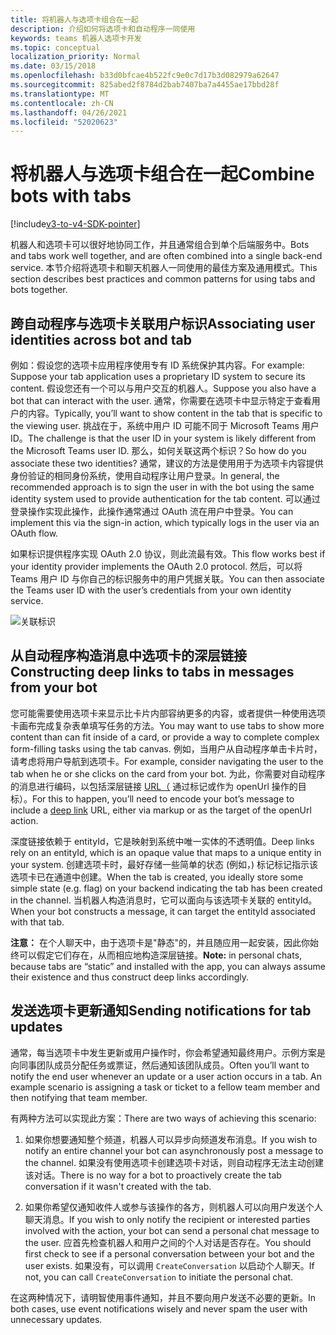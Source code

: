 ```yaml
---
title: 将机器人与选项卡组合在一起
description: 介绍如何将选项卡和自动程序一同使用
keywords: teams 机器人选项卡开发
ms.topic: conceptual
localization_priority: Normal
ms.date: 03/15/2018
ms.openlocfilehash: b33d0bfcae4b522fc9e0c7d17b3d082979a62647
ms.sourcegitcommit: 825abed2f8784d2bab7407ba7a4455ae17bbd28f
ms.translationtype: MT
ms.contentlocale: zh-CN
ms.lasthandoff: 04/26/2021
ms.locfileid: "52020623"
---
```

# <a name="combine-bots-with-tabs"></a><span data-ttu-id="3e8d9-104">将机器人与选项卡组合在一起</span><span class="sxs-lookup"><span data-stu-id="3e8d9-104">Combine bots with tabs</span></span>

[!include[v3-to-v4-SDK-pointer](~/includes/v3-to-v4-pointer-bots.md)]

<span data-ttu-id="3e8d9-105">机器人和选项卡可以很好地协同工作，并且通常组合到单个后端服务中。</span><span class="sxs-lookup"><span data-stu-id="3e8d9-105">Bots and tabs work well together, and are often combined into a single back-end service.</span></span> <span data-ttu-id="3e8d9-106">本节介绍将选项卡和聊天机器人一同使用的最佳方案及通用模式。</span><span class="sxs-lookup"><span data-stu-id="3e8d9-106">This section describes best practices and common patterns for using tabs and bots together.</span></span>

## <a name="associating-user-identities-across-bot-and-tab"></a><span data-ttu-id="3e8d9-107">跨自动程序与选项卡关联用户标识</span><span class="sxs-lookup"><span data-stu-id="3e8d9-107">Associating user identities across bot and tab</span></span>

<span data-ttu-id="3e8d9-108">例如：假设您的选项卡应用程序使用专有 ID 系统保护其内容。</span><span class="sxs-lookup"><span data-stu-id="3e8d9-108">For example: Suppose your tab application uses a proprietary ID system to secure its content.</span></span> <span data-ttu-id="3e8d9-109">假设您还有一个可以与用户交互的机器人。</span><span class="sxs-lookup"><span data-stu-id="3e8d9-109">Suppose you also have a bot that can interact with the user.</span></span> <span data-ttu-id="3e8d9-110">通常，你需要在选项卡中显示特定于查看用户的内容。</span><span class="sxs-lookup"><span data-stu-id="3e8d9-110">Typically, you’ll want to show content in the tab that is specific to the viewing user.</span></span> <span data-ttu-id="3e8d9-111">挑战在于，系统中用户 ID 可能不同于 Microsoft Teams 用户 ID。</span><span class="sxs-lookup"><span data-stu-id="3e8d9-111">The challenge is that the user ID in your system is likely different from the Microsoft Teams user ID.</span></span> <span data-ttu-id="3e8d9-112">那么，如何关联这两个标识？</span><span class="sxs-lookup"><span data-stu-id="3e8d9-112">So how do you associate these two identities?</span></span>
<span data-ttu-id="3e8d9-113">通常，建议的方法是使用用于为选项卡内容提供身份验证的相同身份系统，使用自动程序让用户登录。</span><span class="sxs-lookup"><span data-stu-id="3e8d9-113">In general, the recommended approach is to sign the user in with the bot using the same identity system used to provide authentication for the tab content.</span></span> <span data-ttu-id="3e8d9-114">可以通过登录操作实现此操作，此操作通常通过 OAuth 流在用户中登录。</span><span class="sxs-lookup"><span data-stu-id="3e8d9-114">You can implement this via the sign-in action, which typically logs in the user via an OAuth flow.</span></span>

<span data-ttu-id="3e8d9-115">如果标识提供程序实现 OAuth 2.0 协议，则此流最有效。</span><span class="sxs-lookup"><span data-stu-id="3e8d9-115">This flow works best if your identity provider implements the OAuth 2.0 protocol.</span></span> <span data-ttu-id="3e8d9-116">然后，可以将 Teams 用户 ID 与你自己的标识服务中的用户凭据关联。</span><span class="sxs-lookup"><span data-stu-id="3e8d9-116">You can then associate the Teams user ID with the user’s credentials from your own identity service.</span></span>

   ![关联标识](~/assets/images/bots/associating_contexts.png)

## <a name="constructing-deep-links-to-tabs-in-messages-from-your-bot"></a><span data-ttu-id="3e8d9-118">从自动程序构造消息中选项卡的深层链接</span><span class="sxs-lookup"><span data-stu-id="3e8d9-118">Constructing deep links to tabs in messages from your bot</span></span>

<span data-ttu-id="3e8d9-119">您可能需要使用选项卡来显示比卡片内部容纳更多的内容，或者提供一种使用选项卡画布完成复杂表单填写任务的方法。</span><span class="sxs-lookup"><span data-stu-id="3e8d9-119">You may want to use tabs to show more content than can fit inside of a card, or provide a way to complete complex form-filling tasks using the tab canvas.</span></span> <span data-ttu-id="3e8d9-120">例如，当用户从自动程序单击卡片时，请考虑将用户导航到选项卡。</span><span class="sxs-lookup"><span data-stu-id="3e8d9-120">For example, consider navigating the user to the tab when he or she clicks on the card from your bot.</span></span> <span data-ttu-id="3e8d9-121">为此，你需要对自动程序的消息进行编码，以包括深层链接 [URL（](~/concepts/build-and-test/deep-links.md) 通过标记或作为 openUrl 操作的目标）。</span><span class="sxs-lookup"><span data-stu-id="3e8d9-121">For this to happen, you’ll need to encode your bot’s message to include a [deep link](~/concepts/build-and-test/deep-links.md) URL, either via markup or as the target of the openUrl action.</span></span>

<span data-ttu-id="3e8d9-122">深度链接依赖于 entityId，它是映射到系统中唯一实体的不透明值。</span><span class="sxs-lookup"><span data-stu-id="3e8d9-122">Deep links rely on an entityId, which is an opaque value that maps to a unique entity in your system.</span></span> <span data-ttu-id="3e8d9-123">创建选项卡时，最好存储一些简单的状态 (例如，) 标记标记指示该选项卡已在通道中创建。</span><span class="sxs-lookup"><span data-stu-id="3e8d9-123">When the tab is created, you ideally store some simple state (e.g. flag) on your backend indicating the tab has been created in the channel.</span></span> <span data-ttu-id="3e8d9-124">当机器人构造消息时，它可以面向与该选项卡关联的 entityId。</span><span class="sxs-lookup"><span data-stu-id="3e8d9-124">When your bot constructs a message, it can target the entityId associated with that tab.</span></span>

<span data-ttu-id="3e8d9-125">**注意：** 在个人聊天中，由于选项卡是"静态"的，并且随应用一起安装，因此你始终可以假定它们存在，从而相应地构造深层链接。</span><span class="sxs-lookup"><span data-stu-id="3e8d9-125">**Note:** in personal chats, because tabs are “static” and installed with the app, you can always assume their existence and thus construct deep links accordingly.</span></span>

## <a name="sending-notifications-for-tab-updates"></a><span data-ttu-id="3e8d9-126">发送选项卡更新通知</span><span class="sxs-lookup"><span data-stu-id="3e8d9-126">Sending notifications for tab updates</span></span>

<span data-ttu-id="3e8d9-127">通常，每当选项卡中发生更新或用户操作时，你会希望通知最终用户。示例方案是向同事团队成员分配任务或票证，然后通知该团队成员。</span><span class="sxs-lookup"><span data-stu-id="3e8d9-127">Often you’ll want to notify the end user whenever an update or a user action occurs in a tab. An example scenario is assigning a task or ticket to a fellow team member and then notifying that team member.</span></span>

<span data-ttu-id="3e8d9-128">有两种方法可以实现此方案：</span><span class="sxs-lookup"><span data-stu-id="3e8d9-128">There are two ways of achieving this scenario:</span></span>

1. <span data-ttu-id="3e8d9-129">如果你想要通知整个频道，机器人可以异步向频道发布消息。</span><span class="sxs-lookup"><span data-stu-id="3e8d9-129">If you wish to notify an entire channel your bot can asynchronously post a message to the channel.</span></span> <span data-ttu-id="3e8d9-130">如果没有使用选项卡创建选项卡对话，则自动程序无法主动创建该对话。</span><span class="sxs-lookup"><span data-stu-id="3e8d9-130">There is no way for a bot to proactively create the tab conversation if it wasn't created with the tab.</span></span>

2. <span data-ttu-id="3e8d9-131">如果你希望仅通知收件人或参与该操作的各方，则机器人可以向用户发送个人聊天消息。</span><span class="sxs-lookup"><span data-stu-id="3e8d9-131">If you wish to only notify the recipient or interested parties involved with the action, your bot can send a personal chat message to the user.</span></span> <span data-ttu-id="3e8d9-132">应首先检查机器人和用户之间的个人对话是否存在。</span><span class="sxs-lookup"><span data-stu-id="3e8d9-132">You should first check to see if a personal conversation between your bot and the user exists.</span></span> <span data-ttu-id="3e8d9-133">如果没有，可以调用 `CreateConversation` 以启动个人聊天。</span><span class="sxs-lookup"><span data-stu-id="3e8d9-133">If not, you can call `CreateConversation` to initiate the personal chat.</span></span>

<span data-ttu-id="3e8d9-134">在这两种情况下，请明智使用事件通知，并且不要向用户发送不必要的更新。</span><span class="sxs-lookup"><span data-stu-id="3e8d9-134">In both cases, use event notifications wisely and never spam the user with unnecessary updates.</span></span>
